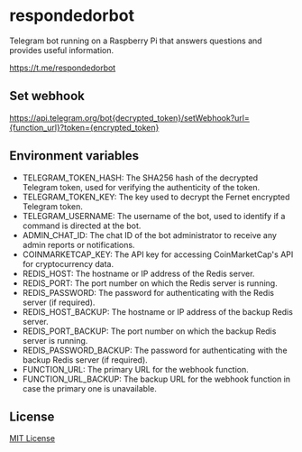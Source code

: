 # respondedorbot

Telegram bot running on a Raspberry Pi that answers questions and provides useful information.

<https://t.me/respondedorbot>

## Set webhook

<https://api.telegram.org/bot{decrypted_token}/setWebhook?url={function_url}?token={encrypted_token}>

## Environment variables

- TELEGRAM_TOKEN_HASH: The SHA256 hash of the decrypted Telegram token, used for verifying the authenticity of the token.
- TELEGRAM_TOKEN_KEY: The key used to decrypt the Fernet encrypted Telegram token.
- TELEGRAM_USERNAME: The username of the bot, used to identify if a command is directed at the bot.
- ADMIN_CHAT_ID: The chat ID of the bot administrator to receive any admin reports or notifications.
- COINMARKETCAP_KEY: The API key for accessing CoinMarketCap's API for cryptocurrency data.
- REDIS_HOST: The hostname or IP address of the Redis server.
- REDIS_PORT: The port number on which the Redis server is running.
- REDIS_PASSWORD: The password for authenticating with the Redis server (if required).
- REDIS_HOST_BACKUP: The hostname or IP address of the backup Redis server.
- REDIS_PORT_BACKUP: The port number on which the backup Redis server is running.
- REDIS_PASSWORD_BACKUP: The password for authenticating with the backup Redis server (if required).
- FUNCTION_URL: The primary URL for the webhook function.
- FUNCTION_URL_BACKUP: The backup URL for the webhook function in case the primary one is unavailable.

## License

[MIT License](/LICENSE)
